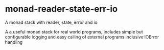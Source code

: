 # monad-reader-state-err-io
A monad stack with reader, state, error and io

A a useful monad stack for real world programs,
includes simple but configurable logging and
easy calling of external programs inclusive IOError handling
